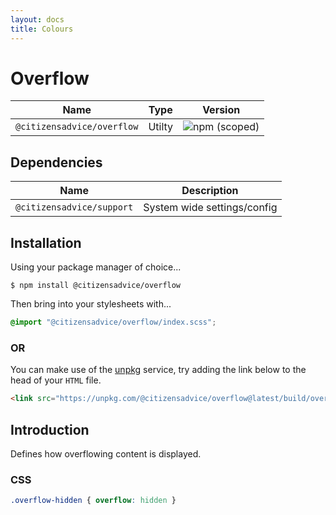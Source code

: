 ```yaml
---
layout: docs
title: Colours
---
```

# Overflow

| Name                       | Type   | Version                                                                    |
|----------------------------|--------|----------------------------------------------------------------------------|
| `@citizensadvice/overflow` | Utilty | ![npm (scoped)](https://img.shields.io/npm/v/@citizensadvice/overflow.svg) |

## Dependencies

| Name                      | Description                 |
|---------------------------|-----------------------------|
| `@citizensadvice/support` | System wide settings/config |

## Installation

Using your package manager of choice...

```shell
$ npm install @citizensadvice/overflow
```

Then bring into your stylesheets with...

```scss
@import "@citizensadvice/overflow/index.scss";
```

### OR

You can make use of the [unpkg](https://unpkg.com) service, try adding the link below to the head of your `HTML` file.

```html
<link src="https://unpkg.com/@citizensadvice/overflow@latest/build/overflow.css" />
```

## Introduction

Defines how overflowing content is displayed.

### CSS

```css
.overflow-hidden { overflow: hidden }
```